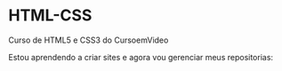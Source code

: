 # HTML-CSS
 Curso de HTML5 e CSS3 do CursoemVideo

 Estou aprendendo a criar sites e agora vou gerenciar meus repositorias:

